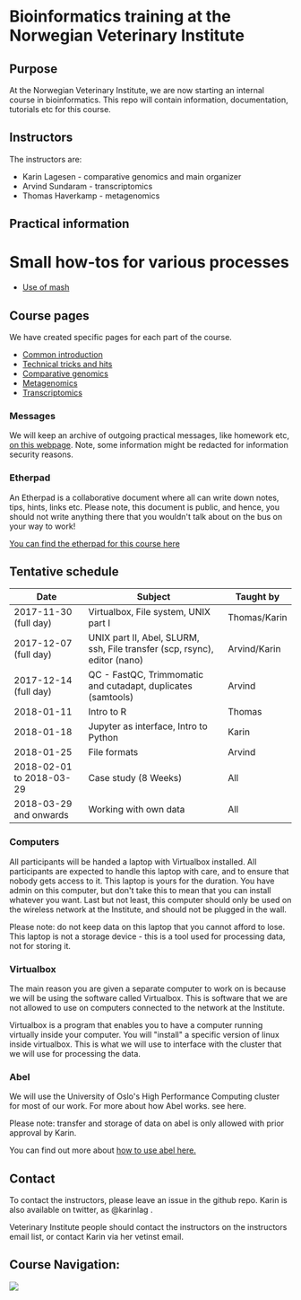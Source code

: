# Bioinformatics training at the Norwegian Veterinary Institute


## Purpose
At the Norwegian Veterinary Institute, we are now starting an internal course in bioinformatics. This 
repo will contain information, documentation, tutorials etc for this course.


## Instructors

The instructors are:

  * Karin Lagesen - comparative genomics and main organizer
  * Arvind Sundaram - transcriptomics
  * Thomas Haverkamp - metagenomics

## Practical information

# Small how-tos for various processes

  * [Use of mash](mash.md)


## Course pages

We have created specific pages for each part of the course.

  * [Common introduction](introduction.md)
  * [Technical tricks and hits](techstuff.md)
  * [Comparative genomics](compgenomics.md)
  * [Metagenomics](metagenomics.md)
  * [Transcriptomics](transcriptomics.md)

### Messages

We will keep an archive of outgoing practical messages, like homework etc, 
[on this webpage](messages.md). Note, some information might be redacted for
information security reasons. 

### Etherpad

An Etherpad is a collaborative document where all can write down notes,
tips, hints, links etc. Please note, this document is public, and hence,
you should not write anything there that you wouldn't talk about on
the bus on your way to work!

[You can find the etherpad for this course here](https://etherpad.wikimedia.org/p/nvi-bioinf)


## Tentative schedule

| Date| Subject| Taught by|
|------|-------|----------|
|2017-11-30 (full day)| Virtualbox, File system, UNIX part I |Thomas/Karin|
|2017-12-07 (full day) | UNIX part II, Abel, SLURM, ssh, File transfer (scp, rsync), editor (nano)| Arvind/Karin|
|2017-12-14 (full day)|QC - FastQC, Trimmomatic and cutadapt, duplicates (samtools)|Arvind|
|2018-01-11 |Intro to R|Thomas|
|2018-01-18| Jupyter as interface, Intro to Python|Karin|
|2018-01-25|File formats|Arvind|
|2018-02-01 to 2018-03-29|Case study (8 Weeks) | All|
|2018-03-29 and onwards |Working with own data | All|

### Computers

All participants will be handed a laptop with Virtualbox installed. All 
participants are expected to handle this laptop with care, and to ensure that
nobody gets access to it. This laptop is yours for the duration. You have admin 
on this computer, but don't take this to mean that you can install whatever you
want. Last but not least, this computer should only be used on the wireless
network at the Institute, and should not be plugged in the wall.

Please note: do not keep data on this laptop that you cannot afford to lose. 
This laptop is not a storage device - this is a tool used for processing data,
not for storing it.

### Virtualbox
The main reason you are given a separate computer to work on is because we 
will be using the software called Virtualbox. This is software that we are not
allowed to use on computers connected to the network at the Institute.

Virtualbox is a program that enables you to have a computer running virtually
inside your computer. You will "install" a specific version of linux inside
virtualbox. This is what we will use to interface with the cluster that we will
use for processing the data.

### Abel
We will use the University of Oslo's High Performance Computing cluster for 
most of our work. For more about how Abel works. see here.

Please note: transfer and storage of data on abel is only allowed with prior
approval by Karin.

You can find out more about [how to use abel here.](https://github.com/NorwegianVeterinaryInstitute/Info/wiki)


## Contact

To contact the instructors, please leave an issue in the github repo. Karin is 
also available on twitter, as @karinlag .

Veterinary Institute people should contact the instructors on the instructors
email list, or contact Karin via her vetinst email.

## Course Navigation:

<img src="https://docs.google.com/drawings/d/e/2PACX-1vRiC8CWsxUdELLSxacY1XBfsnWcbUzaJcbmpq2mOpkI2H-a_CdZdcrScbqfzQ26BUizwH7Cogn8CHwj/pub?w=2160&amp;h=2160">

